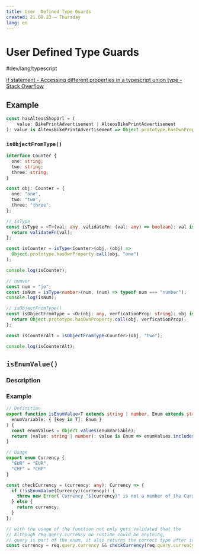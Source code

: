 ```yaml
---
title: User  Defined Type Guards
created: 21.09.23 — Thursday
lang: en 
---
```


# User  Defined Type Guards

#dev/lang/typescript 


[if statement - Accessing different properties in a typescript union type - Stack Overflow](https://stackoverflow.com/questions/43496154/accessing-different-properties-in-a-typescript-union-type)

## Example
```ts
const hasAlteosShopUrl = ( 
	value: BikePrintAdvertisement | AlteosBikePrintAdvertisement
): value is AlteosBikePrintAdvertisement => Object.prototype.hasOwnProperty.call(value, “shopUrl”);
```

### `isObjectFromType()`
```ts
interface Counter {
  one: string;
  two: string;
  three: string;
}

const obj: Counter = {
  one: "one",
  two: "two",
  three: "three",
};

// isType
const isType = <T>(val: any, validateFn: (val: any) => boolean): val is T => {
  return validateFn(val);
};

const isCounter = isType<Counter>(obj, (obj) =>
  Object.prototype.hasOwnProperty.call(obj, "one")
);

console.log(isCounter);

// numver
const num = "jo";
const isNum = isType<number>(num, (num) => typeof num === "number");
console.log(isNum);

// isObjectFromType()
const isObjectFromType = <O>(obj: any, verficationProp: string): obj is O => {
  return Object.prototype.hasOwnProperty.call(obj, verficationProp);
};

const isCounterAlt = isObjectFromType<Counter>(obj, "two");

console.log(isCounterAlt);

```

## `isEnumValue()`
### Description

### Example
```ts
// Definition
export function isEnumValue<T extends string | number, Enum extends string | number>(
  enumVariable: { [key in T]: Enum }
) {
  const enumValues = Object.values(enumVariable);
  return (value: string | number): value is Enum => enumValues.includes(value);
}

// Usage
export enum Currency {
  "EUR" = "EUR",
  "CHF" = "CHF"
}

const checkCurrency = (currency: any): Currency => {
  if (!isEnumValue(Currency)(currency)) {
    throw new Error(`Currency "${currency}" is not a member of the Currency enum!`);
  } else {
    return currency;
  }
};

// with the usage of the function not only gets validated that the
// Although req.query.currency on runtime could be anything,
// query is part of the enum, it also returns the correct type after it
const currency = req.query.currency && checkCurrency(req.query.currency);  
```
